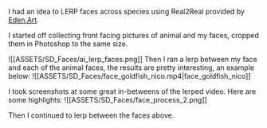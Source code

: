I had an idea to LERP faces across species using Real2Real provided by [Eden.Art](https://eden.art/).

I started off collecting front facing pictures of animal and my faces, cropped them in Photoshop to the same size.

![[ASSETS/SD_Faces/ai_lerp_faces.png]]
Then I ran a lerp between my face and each of the animal faces, the results are pretty interesting, an example below:
![[ASSETS/SD_Faces/face_goldfish_nico.mp4|face_goldfish_nico]]

I took screenshots at some great in-betweens of the lerped video. Here are some highlights:
![[ASSETS/SD_Faces/face_process_2.png]]

Then I continued to lerp between the faces above.
